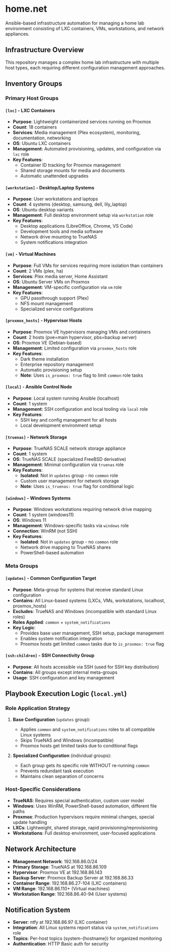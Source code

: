 # home.net

Ansible-based infrastructure automation for managing a home lab environment consisting of LXC containers, VMs, workstations, and network appliances.

## Infrastructure Overview

This repository manages a complex home lab infrastructure with multiple host types, each requiring different configuration management approaches.

## Inventory Groups

### Primary Host Groups

#### `[lxc]` - LXC Containers
- **Purpose**: Lightweight containerized services running on Proxmox
- **Count**: 18 containers
- **Services**: Media management (Plex ecosystem), monitoring, documentation, networking
- **OS**: Ubuntu LXC containers
- **Management**: Automated provisioning, updates, and configuration via `lxc` role
- **Key Features**: 
  - Container ID tracking for Proxmox management
  - Shared storage mounts for media and documents
  - Automatic unattended upgrades

#### `[workstation]` - Desktop/Laptop Systems  
- **Purpose**: User workstations and laptops
- **Count**: 4 systems (desktop, samsung, dell, lily_laptop)
- **OS**: Ubuntu desktop variants
- **Management**: Full desktop environment setup via `workstation` role
- **Key Features**:
  - Desktop applications (LibreOffice, Chrome, VS Code)
  - Development tools and media software
  - Network drive mounting to TrueNAS
  - System notifications integration

#### `[vm]` - Virtual Machines
- **Purpose**: Full VMs for services requiring more isolation than containers
- **Count**: 2 VMs (plex, ha)
- **Services**: Plex media server, Home Assistant
- **OS**: Ubuntu Server VMs on Proxmox
- **Management**: VM-specific configuration via `vm` role
- **Key Features**:
  - GPU passthrough support (Plex)
  - NFS mount management
  - Specialized service configurations

#### `[proxmox_hosts]` - Hypervisor Hosts
- **Purpose**: Proxmox VE hypervisors managing VMs and containers
- **Count**: 2 hosts (pve=main hypervisor, pbs=backup server)
- **OS**: Proxmox VE (Debian-based)
- **Management**: Limited configuration via `proxmox_hosts` role
- **Key Features**:
  - Dark theme installation
  - Enterprise repository management
  - Automatic provisioning setup
  - **Note**: Uses `is_proxmox: true` flag to limit `common` role tasks

#### `[local]` - Ansible Control Node
- **Purpose**: Local system running Ansible (localhost)
- **Count**: 1 system
- **Management**: SSH configuration and local tooling via `local` role
- **Key Features**:
  - SSH key and config management for all hosts
  - Local development environment setup

#### `[truenas]` - Network Storage
- **Purpose**: TrueNAS SCALE network storage appliance  
- **Count**: 1 system
- **OS**: TrueNAS SCALE (specialized FreeBSD derivative)
- **Management**: Minimal configuration via `truenas` role
- **Key Features**:
  - **Isolated**: Not in `updates` group - no `common` role
  - Custom user management for network storage
  - **Note**: Uses `is_truenas: true` flag for conditional logic

#### `[windows]` - Windows Systems
- **Purpose**: Windows workstations requiring network drive mapping
- **Count**: 1 system (windows11)
- **OS**: Windows 11
- **Management**: Windows-specific tasks via `windows` role
- **Connection**: WinRM (not SSH)
- **Key Features**:
  - **Isolated**: Not in `updates` group - no `common` role
  - Network drive mapping to TrueNAS shares
  - PowerShell-based automation

### Meta Groups

#### `[updates]` - Common Configuration Target
- **Purpose**: Meta-group for systems that receive standard Linux configuration
- **Contains**: All Linux-based systems (LXCs, VMs, workstations, localhost, proxmox_hosts)
- **Excludes**: TrueNAS and Windows (incompatible with standard Linux roles)
- **Roles Applied**: `common` + `system_notifications`
- **Key Logic**: 
  - Provides base user management, SSH setup, package management
  - Enables system notification integration
  - Proxmox hosts get limited `common` tasks due to `is_proxmox: true` flag

#### `[ssh:children]` - SSH Connectivity Group
- **Purpose**: All hosts accessible via SSH (used for SSH key distribution)
- **Contains**: All groups except internal meta-groups
- **Usage**: SSH configuration and key management

## Playbook Execution Logic (`local.yml`)

### Role Application Strategy

1. **Base Configuration** (`updates` group):
   - Applies `common` and `system_notifications` roles to all compatible Linux systems
   - Skips TrueNAS and Windows (incompatible)
   - Proxmox hosts get limited tasks due to conditional flags

2. **Specialized Configuration** (individual groups):
   - Each group gets its specific role WITHOUT re-running `common`
   - Prevents redundant task execution
   - Maintains clean separation of concerns

### Host-Specific Considerations

- **TrueNAS**: Requires special authentication, custom user model
- **Windows**: Uses WinRM, PowerShell-based automation, different file paths
- **Proxmox**: Production hypervisors require minimal changes, special update handling
- **LXCs**: Lightweight, shared storage, rapid provisioning/reprovisioning
- **Workstations**: Full desktop environment, user-focused applications

## Network Architecture

- **Management Network**: 192.168.86.0/24
- **Primary Storage**: TrueNAS at 192.168.86.109
- **Hypervisor**: Proxmox VE at 192.168.86.143
- **Backup Server**: Proxmox Backup Server at 192.168.86.33
- **Container Range**: 192.168.86.27-104 (LXC containers)
- **VM Range**: 192.168.86.110+ (Virtual machines)
- **Workstation Range**: 192.168.86.40-94 (User systems)

## Notification System

- **Server**: ntfy at 192.168.86.97 (LXC container)
- **Integration**: All Linux systems report status via `system_notifications` role
- **Topics**: Per-host topics (system-{hostname}) for organized monitoring
- **Authentication**: HTTP Basic auth for security